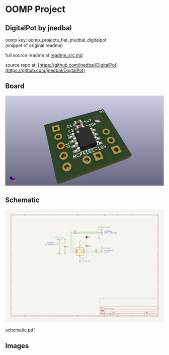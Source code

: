 # OOMP Project  
## DigitalPot  by jnedbal  
  
oomp key: oomp_projects_flat_jnedbal_digitalpot  
(snippet of original readme)  
  
  
  full source readme at [readme_src.md](readme_src.md)  
  
source repo at: [https://github.com/jnedbal/DigitalPot](https://github.com/jnedbal/DigitalPot)  
## Board  
  
[![working_3d.png](working_3d_600.png)](working_3d.png)  
## Schematic  
  
[![working_schematic.png](working_schematic_600.png)](working_schematic.png)  
  
[schematic pdf](working_schematic.pdf)  
## Images  
